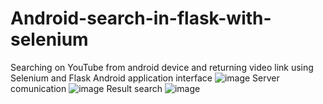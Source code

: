 # Android-search-in-flask-with-selenium
Searching on YouTube from android device and returning video link  using Selenium and Flask
Android application interface
![image](https://user-images.githubusercontent.com/120466778/236179503-de3242c9-63e0-4318-b849-528c0e58b426.png)
Server comunication 
![image](https://user-images.githubusercontent.com/120466778/236182077-8b13e05f-4411-41d5-b429-9103426e1373.png)
Result search
![image](https://user-images.githubusercontent.com/120466778/236182562-b5d8f364-ca82-4052-8a1e-e51f56fdfbd1.png)
